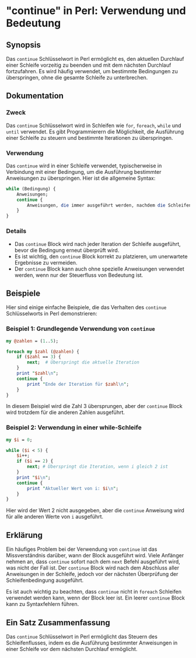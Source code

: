 <!--
Meta Description: # "continue" in Perl: Verwendung und Bedeutung ## Synopsis Das `continue` Schlüsselwort in Perl ermöglicht es, den aktuellen Durchlauf einer Schleife ...
Meta Keywords: continue, die, der, wird, das
-->

# "continue" in Perl: Verwendung und Bedeutung

## Synopsis
Das `continue` Schlüsselwort in Perl ermöglicht es, den aktuellen Durchlauf einer Schleife vorzeitig zu beenden und mit dem nächsten Durchlauf fortzufahren. Es wird häufig verwendet, um bestimmte Bedingungen zu überspringen, ohne die gesamte Schleife zu unterbrechen.

## Dokumentation
### Zweck
Das `continue` Schlüsselwort wird in Schleifen wie `for`, `foreach`, `while` und `until` verwendet. Es gibt Programmierern die Möglichkeit, die Ausführung einer Schleife zu steuern und bestimmte Iterationen zu überspringen.

### Verwendung
Das `continue` wird in einer Schleife verwendet, typischerweise in Verbindung mit einer Bedingung, um die Ausführung bestimmter Anweisungen zu überspringen. Hier ist die allgemeine Syntax:

```perl
while (Bedingung) {
    Anweisungen;
    continue {
        Anweisungen, die immer ausgeführt werden, nachdem die Schleifenanweisungen abgeschlossen sind;
    }
}
```

### Details
- Das `continue` Block wird nach jeder Iteration der Schleife ausgeführt, bevor die Bedingung erneut überprüft wird.
- Es ist wichtig, den `continue` Block korrekt zu platzieren, um unerwartete Ergebnisse zu vermeiden.
- Der `continue` Block kann auch ohne spezielle Anweisungen verwendet werden, wenn nur der Steuerfluss von Bedeutung ist.

## Beispiele
Hier sind einige einfache Beispiele, die das Verhalten des `continue` Schlüsselworts in Perl demonstrieren:

### Beispiel 1: Grundlegende Verwendung von `continue`
```perl
my @zahlen = (1..5);

foreach my $zahl (@zahlen) {
    if ($zahl == 3) {
        next;  # Überspringt die aktuelle Iteration
    }
    print "$zahl\n";
    continue {
        print "Ende der Iteration für $zahl\n";
    }
}
```
In diesem Beispiel wird die Zahl 3 übersprungen, aber der `continue` Block wird trotzdem für die anderen Zahlen ausgeführt.

### Beispiel 2: Verwendung in einer while-Schleife
```perl
my $i = 0;

while ($i < 5) {
    $i++;
    if ($i == 2) {
        next; # Überspringt die Iteration, wenn i gleich 2 ist
    }
    print "$i\n";
    continue {
        print "Aktueller Wert von i: $i\n";
    }
}
```
Hier wird der Wert 2 nicht ausgegeben, aber die `continue` Anweisung wird für alle anderen Werte von `i` ausgeführt.

## Erklärung
Ein häufiges Problem bei der Verwendung von `continue` ist das Missverständnis darüber, wann der Block ausgeführt wird. Viele Anfänger nehmen an, dass `continue` sofort nach dem `next` Befehl ausgeführt wird, was nicht der Fall ist. Der `continue` Block wird nach dem Abschluss aller Anweisungen in der Schleife, jedoch vor der nächsten Überprüfung der Schleifenbedingung ausgeführt.

Es ist auch wichtig zu beachten, dass `continue` nicht in `foreach` Schleifen verwendet werden kann, wenn der Block leer ist. Ein leerer `continue` Block kann zu Syntaxfehlern führen.

## Ein Satz Zusammenfassung
Das `continue` Schlüsselwort in Perl ermöglicht das Steuern des Schleifenflusses, indem es die Ausführung bestimmter Anweisungen in einer Schleife vor dem nächsten Durchlauf ermöglicht.